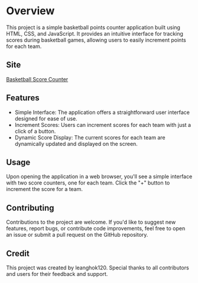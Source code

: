 # Overview

This project is a simple basketball points counter application built using HTML, CSS, and JavaScript. It provides an intuitive interface for tracking scores during basketball games, allowing users to easily increment points for each team.

## Site

[Basketball Score Counter](https://basketball-points-counter.netlify.app)

## Features

- Simple Interface: The application offers a straightforward user interface designed for ease of use.
- Increment Scores: Users can increment scores for each team with just a click of a button.
- Dynamic Score Display: The current scores for each team are dynamically updated and displayed on the screen.

## Usage

Upon opening the application in a web browser, you'll see a simple interface with two score counters, one for each team.
Click the "+" button to increment the score for a team.

## Contributing

Contributions to the project are welcome. If you'd like to suggest new features, report bugs, or contribute code improvements, feel free to open an issue or submit a pull request on the GitHub repository.

## Credit

This project was created by leanghok120. Special thanks to all contributors and users for their feedback and support.
